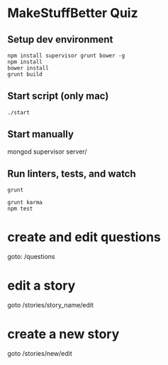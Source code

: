 # MakeStuffBetter Quiz


## Setup dev environment

    npm install supervisor grunt bower -g
    npm install
    bower install
    grunt build

## Start script (only mac)

    ./start

## Start manually
  
  mongod
  supervisor server/

## Run linters, tests, and watch

    grunt

    grunt karma
    npm test


# create and edit questions
  goto: /questions

# edit a story
  goto /stories/story_name/edit

# create a new story
  goto /stories/new/edit
